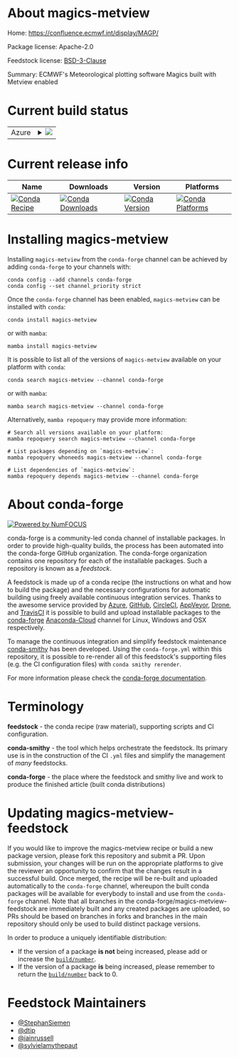 About magics-metview
====================

Home: https://confluence.ecmwf.int/display/MAGP/

Package license: Apache-2.0

Feedstock license: [BSD-3-Clause](https://github.com/conda-forge/magics-metview-feedstock/blob/main/LICENSE.txt)

Summary: ECMWF's Meteorological plotting software Magics built with Metview enabled

Current build status
====================


<table>
    
  <tr>
    <td>Azure</td>
    <td>
      <details>
        <summary>
          <a href="https://dev.azure.com/conda-forge/feedstock-builds/_build/latest?definitionId=8662&branchName=main">
            <img src="https://dev.azure.com/conda-forge/feedstock-builds/_apis/build/status/magics-metview-feedstock?branchName=main">
          </a>
        </summary>
        <table>
          <thead><tr><th>Variant</th><th>Status</th></tr></thead>
          <tbody><tr>
              <td>linux_64</td>
              <td>
                <a href="https://dev.azure.com/conda-forge/feedstock-builds/_build/latest?definitionId=8662&branchName=main">
                  <img src="https://dev.azure.com/conda-forge/feedstock-builds/_apis/build/status/magics-metview-feedstock?branchName=main&jobName=linux&configuration=linux%20linux_64_" alt="variant">
                </a>
              </td>
            </tr><tr>
              <td>osx_64</td>
              <td>
                <a href="https://dev.azure.com/conda-forge/feedstock-builds/_build/latest?definitionId=8662&branchName=main">
                  <img src="https://dev.azure.com/conda-forge/feedstock-builds/_apis/build/status/magics-metview-feedstock?branchName=main&jobName=osx&configuration=osx%20osx_64_" alt="variant">
                </a>
              </td>
            </tr><tr>
              <td>osx_arm64</td>
              <td>
                <a href="https://dev.azure.com/conda-forge/feedstock-builds/_build/latest?definitionId=8662&branchName=main">
                  <img src="https://dev.azure.com/conda-forge/feedstock-builds/_apis/build/status/magics-metview-feedstock?branchName=main&jobName=osx&configuration=osx%20osx_arm64_" alt="variant">
                </a>
              </td>
            </tr>
          </tbody>
        </table>
      </details>
    </td>
  </tr>
</table>

Current release info
====================

| Name | Downloads | Version | Platforms |
| --- | --- | --- | --- |
| [![Conda Recipe](https://img.shields.io/badge/recipe-magics--metview-green.svg)](https://anaconda.org/conda-forge/magics-metview) | [![Conda Downloads](https://img.shields.io/conda/dn/conda-forge/magics-metview.svg)](https://anaconda.org/conda-forge/magics-metview) | [![Conda Version](https://img.shields.io/conda/vn/conda-forge/magics-metview.svg)](https://anaconda.org/conda-forge/magics-metview) | [![Conda Platforms](https://img.shields.io/conda/pn/conda-forge/magics-metview.svg)](https://anaconda.org/conda-forge/magics-metview) |

Installing magics-metview
=========================

Installing `magics-metview` from the `conda-forge` channel can be achieved by adding `conda-forge` to your channels with:

```
conda config --add channels conda-forge
conda config --set channel_priority strict
```

Once the `conda-forge` channel has been enabled, `magics-metview` can be installed with `conda`:

```
conda install magics-metview
```

or with `mamba`:

```
mamba install magics-metview
```

It is possible to list all of the versions of `magics-metview` available on your platform with `conda`:

```
conda search magics-metview --channel conda-forge
```

or with `mamba`:

```
mamba search magics-metview --channel conda-forge
```

Alternatively, `mamba repoquery` may provide more information:

```
# Search all versions available on your platform:
mamba repoquery search magics-metview --channel conda-forge

# List packages depending on `magics-metview`:
mamba repoquery whoneeds magics-metview --channel conda-forge

# List dependencies of `magics-metview`:
mamba repoquery depends magics-metview --channel conda-forge
```


About conda-forge
=================

[![Powered by
NumFOCUS](https://img.shields.io/badge/powered%20by-NumFOCUS-orange.svg?style=flat&colorA=E1523D&colorB=007D8A)](https://numfocus.org)

conda-forge is a community-led conda channel of installable packages.
In order to provide high-quality builds, the process has been automated into the
conda-forge GitHub organization. The conda-forge organization contains one repository
for each of the installable packages. Such a repository is known as a *feedstock*.

A feedstock is made up of a conda recipe (the instructions on what and how to build
the package) and the necessary configurations for automatic building using freely
available continuous integration services. Thanks to the awesome service provided by
[Azure](https://azure.microsoft.com/en-us/services/devops/), [GitHub](https://github.com/),
[CircleCI](https://circleci.com/), [AppVeyor](https://www.appveyor.com/),
[Drone](https://cloud.drone.io/welcome), and [TravisCI](https://travis-ci.com/)
it is possible to build and upload installable packages to the
[conda-forge](https://anaconda.org/conda-forge) [Anaconda-Cloud](https://anaconda.org/)
channel for Linux, Windows and OSX respectively.

To manage the continuous integration and simplify feedstock maintenance
[conda-smithy](https://github.com/conda-forge/conda-smithy) has been developed.
Using the ``conda-forge.yml`` within this repository, it is possible to re-render all of
this feedstock's supporting files (e.g. the CI configuration files) with ``conda smithy rerender``.

For more information please check the [conda-forge documentation](https://conda-forge.org/docs/).

Terminology
===========

**feedstock** - the conda recipe (raw material), supporting scripts and CI configuration.

**conda-smithy** - the tool which helps orchestrate the feedstock.
                   Its primary use is in the construction of the CI ``.yml`` files
                   and simplify the management of *many* feedstocks.

**conda-forge** - the place where the feedstock and smithy live and work to
                  produce the finished article (built conda distributions)


Updating magics-metview-feedstock
=================================

If you would like to improve the magics-metview recipe or build a new
package version, please fork this repository and submit a PR. Upon submission,
your changes will be run on the appropriate platforms to give the reviewer an
opportunity to confirm that the changes result in a successful build. Once
merged, the recipe will be re-built and uploaded automatically to the
`conda-forge` channel, whereupon the built conda packages will be available for
everybody to install and use from the `conda-forge` channel.
Note that all branches in the conda-forge/magics-metview-feedstock are
immediately built and any created packages are uploaded, so PRs should be based
on branches in forks and branches in the main repository should only be used to
build distinct package versions.

In order to produce a uniquely identifiable distribution:
 * If the version of a package **is not** being increased, please add or increase
   the [``build/number``](https://docs.conda.io/projects/conda-build/en/latest/resources/define-metadata.html#build-number-and-string).
 * If the version of a package **is** being increased, please remember to return
   the [``build/number``](https://docs.conda.io/projects/conda-build/en/latest/resources/define-metadata.html#build-number-and-string)
   back to 0.

Feedstock Maintainers
=====================

* [@StephanSiemen](https://github.com/StephanSiemen/)
* [@dtip](https://github.com/dtip/)
* [@iainrussell](https://github.com/iainrussell/)
* [@sylvielamythepaut](https://github.com/sylvielamythepaut/)

